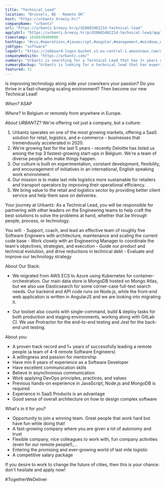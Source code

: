 ```yaml
---
title: "Technical Lead"
location: "Brussels, BE - Remote OK"
host: "https://urbantz.breezy.hr/"
companyName: "urbantz"
url: "https://urbantz.breezy.hr/p/d28603d6221d-technical-lead"
applyUrl: "https://urbantz.breezy.hr/p/d28603d6221d-technical-lead/apply"
timestamp: 1616630400000
hashtags: "#css,#operations,#javascript,#angular,#management,#windows,#kubernetes,#aws,#azure,#marketing"
jobType: "software"
logoUrl: "https://jobboard-logos-bucket.s3.eu-central-1.amazonaws.com/urbantz"
companyWebsite: "https://urbantz.com/"
summary: "Urbantz is searching for a Technical Lead that has 1+ years of successfully leading a remote people."
summaryBackup: "Urbantz is looking for a technical lead that has experience in: #css, #operations, #javascript."
featured: 11
---
```


Is improving technology along side your coworkers your passion? Do you thrive in a fast-changing scaling environment? Then become our new Technical Lead!

_When?_ ASAP

_Where?_ In Belgium or remotely from anywhere in Europe.

_About URBANTZ?_ We're offering not just a company, but a culture:

1.  Urbantz operates on one of the most growing markets, offering a SaaS solution for retail, logistics, and e-commerce - businesses that tremendously accelerated in 2020.
2.  We're growing fast for the last 5 years - recently Deloitte has listed us among the top 3 fastest-growing start-ups in Belgium. We're a team of diverse people who make things happen.
3.  Our culture is built on experimentation, constant development, flexibility, and encouragement of initiatives in an international, English speaking work environment.
4.  Our mission is to make last mile logistics more sustainable for retailers and transport operators by improving their operational efficiency.
5.  We bring value to the retail and logistics sector by providing better client service and help them save on deliveries.

Your journey at Urbantz: As a Technical Lead, you will be responsible for partnering with other leaders on the Engineering teams to help craft the best solutions to solve the problems at hand, whether that be through people, process, or technology.

You will: - Support, coach, and lead an effective team of roughly five Software Engineers with architecture, maintenance and scaling the current code base - Work closely with an Engineering Manager to coordinate the team's objectives, strategies, and execution - Guide our product and technical evolution, and drive reductions in technical debt - Evaluate and improve our technology strategy

About Our Stack:

*   We migrated from AWS ECS to Azure using Kubernetes for container-orchestration. Our main data store is MongoDB hosted on Mongo Atlas, but we also use Elasticsearch for some corner-case full-text search needs. Our backend and API code runs on Node.js, while the front-end web application is written in AngularJS and we are looking into migrating it.

*   Our toolset also counts with single-command, build & deploy tasks for both production and staging environments, working along with GitLab CI. We use Protractor for the end-to-end testing and Jest for the back-end unit testing.

About you: 

*   A proven track record and 1+ years of successfully leading a remote people (a team of 4-8 remote Software Engineers)
*   A willingness and passion for mentorship
*   Have min 6 years of experience as a Software Developer
*   Have excellent communication skills
*   Believe in asynchronous communication
*   Work applying DevOps principles, practices, and values
*   Previous hands-on experience in JavaScript, Node.js and MongoDB is required
*   Experience in SaaS Products is an advantage
*   Good sense of overall architecture on how to design complex software

What's in it for you?

*   Opportunity to join a winning team. Great people that work hard but have fun while doing that!
*   A fast-growing company where you are given a lot of autonomy and trust
*   Flexible company, nice colleagues to work with, fun company activities (even for our remote people!),...
*   Entering the promising and ever-growing world of last mile logistic
*   A competitive salary package

If you desire to work to change the future of cities, then this is your chance: don't hesitate and apply now!

#TogetherWeDeliver
